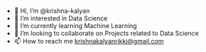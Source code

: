 - 👋 Hi, I’m @krishna-kalyan
- 👀 I’m interested in Data Science
- 🌱 I’m currently learning Machine Learning
- 💞️ I’m looking to collaborate on Projects related to Data Science
- 📫 How to reach me krishnakalyanrikki@gmail.com

<!---
krishna-kalyan/krishna-kalyan is a ✨ special ✨ repository because its `README.md` (this file) appears on your GitHub profile.
You can click the Preview link to take a look at your changes.
--->
